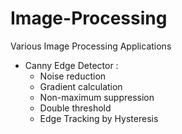 # Image-Processing
Various Image Processing Applications
- Canny Edge Detector :
  - Noise reduction
  - Gradient calculation
  - Non-maximum suppression
  - Double threshold
  - Edge Tracking by Hysteresis

